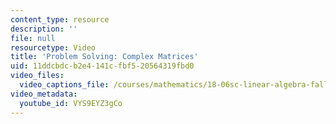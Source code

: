 ```yaml
---
content_type: resource
description: ''
file: null
resourcetype: Video
title: 'Problem Solving: Complex Matrices'
uid: 11ddcbdc-b2e4-141c-fbf5-20564319fbd0
video_files:
  video_captions_file: /courses/mathematics/18-06sc-linear-algebra-fall-2011/positive-definite-matrices-and-applications/complex-matrices-fast-fourier-transform-fft/problem-solving-complex-matrices/VYS9EYZ3gCo.vtt
video_metadata:
  youtube_id: VYS9EYZ3gCo
---
```

